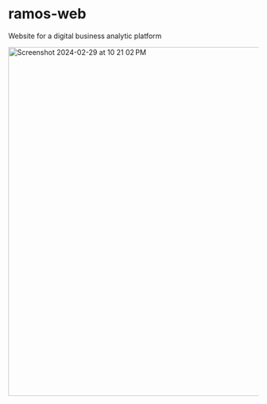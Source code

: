 # ramos-web
Website for a digital business analytic platform

<img width="702" alt="Screenshot 2024-02-29 at 10 21 02 PM" src="https://github.com/emekauja/ramos-web/assets/60346432/0b277268-aee4-4471-920f-e93e88bd65b4">
